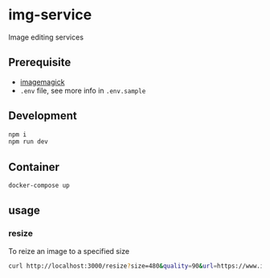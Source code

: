 # img-service

Image editing services

## Prerequisite

- [imagemagick](https://www.imagemagick.org/script/install-source.php)
- `.env` file, see more info in `.env.sample`

## Development

```bash
npm i
npm run dev

```

## Container

```bash
docker-compose up
```

## usage

### resize

To reize an image to a specified size

```bash
curl http://localhost:3000/resize?size=480&quality=90&url=https://www.imagemagick.org/image/wizard.png -o output.png
```